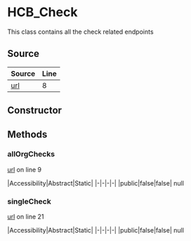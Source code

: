 # HCB_Check

This class contains all the check related endpoints
## Source
|Source|Line|
|-|-|
|[url](https://github.com/devramsean0/hcb.js/blob/e86de89/src/api_endpoints/checks.ts#L8)|8|
## Constructor
## Methods
### allOrgChecks
[url](https://github.com/devramsean0/hcb.js/blob/e86de89/src/api_endpoints/checks.ts#L9) on line 9  

|Accessibility|Abstract|Static|
|-|-|-|-|
|public|false|false|
null

### singleCheck
[url](https://github.com/devramsean0/hcb.js/blob/e86de89/src/api_endpoints/checks.ts#L21) on line 21  

|Accessibility|Abstract|Static|
|-|-|-|-|
|public|false|false|
null
